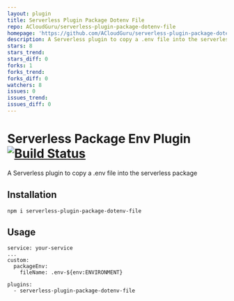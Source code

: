 ```yaml
---
layout: plugin
title: Serverless Plugin Package Dotenv File
repo: ACloudGuru/serverless-plugin-package-dotenv-file
homepage: 'https://github.com/ACloudGuru/serverless-plugin-package-dotenv-file'
description: A Serverless plugin to copy a .env file into the serverless package
stars: 8
stars_trend: 
stars_diff: 0
forks: 1
forks_trend: 
forks_diff: 0
watchers: 8
issues: 0
issues_trend: 
issues_diff: 0
---
```



# Serverless Package Env Plugin [![Build Status](https://travis-ci.org/ACloudGuru/serverless-plugin-package-dotenv-file.svg?branch=master)](https://travis-ci.org/ACloudGuru/serverless-plugin-package-dotenv-file)

A Serverless plugin to copy a .env file into the serverless package


## Installation
`npm i serverless-plugin-package-dotenv-file`

## Usage

```
service: your-service
...
custom:
  packageEnv:
    fileName: .env-${env:ENVIRONMENT}

plugins:
  - serverless-plugin-package-dotenv-file
```
